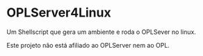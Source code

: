 # OPLServer4Linux

Um Shellscript que gera um ambiente e roda o OPLSever no linux.

Este projeto não está afiliado ao OPLServer nem ao OPL.
